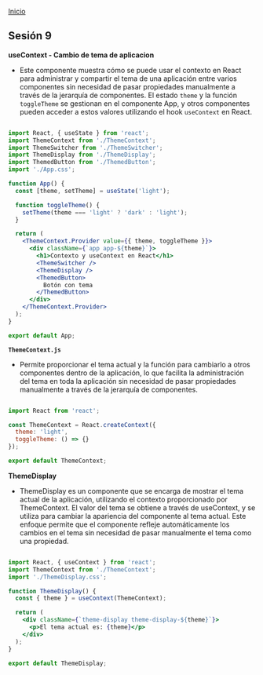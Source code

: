 <!-- No borrar o modificar -->
[Inicio](./index.md)

## Sesión 9 


<!-- Su documentación aquí -->

**useContext - Cambio de tema de aplicacion**


- Este componente muestra cómo se puede usar el contexto en React para administrar y compartir el tema de una aplicación entre varios componentes sin necesidad de pasar propiedades manualmente a través de la jerarquía de componentes. El estado ```theme``` y la función ```toggleTheme``` se gestionan en el componente App, y otros componentes pueden acceder a estos valores utilizando el hook ```useContext``` en React.

```jsx

import React, { useState } from 'react';
import ThemeContext from './ThemeContext';
import ThemeSwitcher from './ThemeSwitcher';
import ThemeDisplay from './ThemeDisplay';
import ThemedButton from './ThemedButton';
import './App.css';

function App() {
  const [theme, setTheme] = useState('light');

  function toggleTheme() {
    setTheme(theme === 'light' ? 'dark' : 'light');
  }

  return (
    <ThemeContext.Provider value={{ theme, toggleTheme }}>
      <div className={`app app-${theme}`}>
        <h1>Contexto y useContext en React</h1>
        <ThemeSwitcher />
        <ThemeDisplay />
        <ThemedButton>
          Botón con tema
        </ThemedButton>
      </div>
    </ThemeContext.Provider>
  );
}

export default App;

```

**```ThemeContext.js```**

- Permite proporcionar el tema actual y la función para cambiarlo a otros componentes dentro de la aplicación, lo que facilita la administración del tema en toda la aplicación sin necesidad de pasar propiedades manualmente a través de la jerarquía de componentes.

```jsx

import React from 'react';

const ThemeContext = React.createContext({
  theme: 'light',
  toggleTheme: () => {}
});

export default ThemeContext;

```

**ThemeDisplay**

-  ThemeDisplay es un componente que se encarga de mostrar el tema actual de la aplicación, utilizando el contexto proporcionado por ThemeContext. El valor del tema se obtiene a través de useContext, y se utiliza para cambiar la apariencia del componente al tema actual. Este enfoque permite que el componente refleje automáticamente los cambios en el tema sin necesidad de pasar manualmente el tema como una propiedad.

```jsx

import React, { useContext } from 'react';
import ThemeContext from './ThemeContext';
import './ThemeDisplay.css';

function ThemeDisplay() {
  const { theme } = useContext(ThemeContext);

  return (
    <div className={`theme-display theme-display-${theme}`}>
      <p>El tema actual es: {theme}</p>
    </div>
  );
}

export default ThemeDisplay;

```




